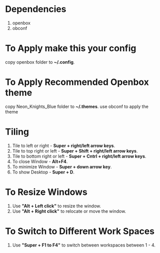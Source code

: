 # Dependencies
1. openbox
2. obconf

# To Apply make this your config
copy openbox folder to **~/.config**.

# To Apply Recommended Openbox theme
copy Neon_Knights_Blue folder to **~/.themes**.
use obconf to apply the theme

# Tiling
1. Tile to left or right - **Super + right/left arrow keys**.
2. Tile to top right or left - **Super + Shift + right/left arrow keys**.
3. Tile to bottom right or left - **Super + Cntrl + right/left arrow keys**.
4. To close Window - **Alt+F4**.
5. To minimize Window - **Super + down arrow key**.
6. To show Desktop - **Super + D**.

# To Resize Windows
1. Use **"Alt + Left click"** to resize the window.
2. Use **"Alt + Right click"** to relocate or move the window.

# To Switch to Different Work Spaces
1. Use **"Super + F1 to F4"** to switch between workspaces between 1 - 4.
